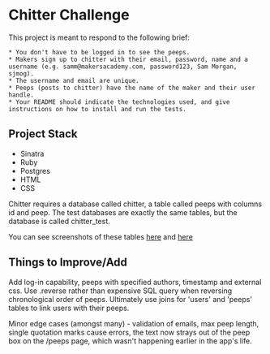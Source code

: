 Chitter Challenge
=================

This project is meant to respond to the following brief:

```
* You don't have to be logged in to see the peeps.
* Makers sign up to chitter with their email, password, name and a username (e.g. samm@makersacademy.com, password123, Sam Morgan, sjmog).
* The username and email are unique.
* Peeps (posts to chitter) have the name of the maker and their user handle.
* Your README should indicate the technologies used, and give instructions on how to install and run the tests.
```

## Project Stack
* Sinatra
* Ruby
* Postgres
* HTML
* CSS

Chitter requires a database called chitter, a table called peeps with columns id and peep. The test databases are exactly the same tables, but the database is called chitter_test.

You can see screenshots of these tables [here](./peeps_table.png) and [here](./users_table.png)


## Things to Improve/Add

Add log-in capability, peeps with specified authors, timestamp and external css. Use .reverse rather than expensive SQL query when reversing chronological order of peeps. Ultimately use joins for 'users' and 'peeps' tables to link users with their peeps.

Minor edge cases (amongst many) - validation of emails, max peep length, single quotation marks cause errors, the text now strays out of the peep box on the /peeps page, which wasn't happening earlier in the app's life. 



